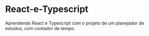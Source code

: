 # React-e-Typescript
Aprendendo React e Typescript com o projeto de um planejador de estudos, com contador de tempo.
